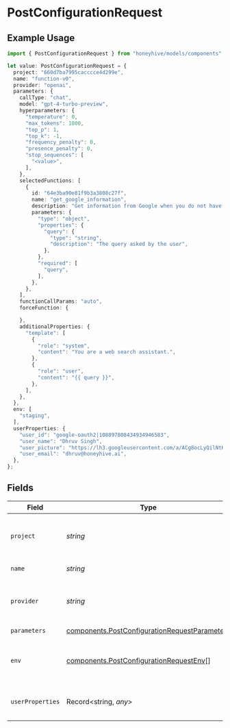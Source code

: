 # PostConfigurationRequest

## Example Usage

```typescript
import { PostConfigurationRequest } from "honeyhive/models/components";

let value: PostConfigurationRequest = {
  project: "660d7ba7995cacccce4d299e",
  name: "function-v0",
  provider: "openai",
  parameters: {
    callType: "chat",
    model: "gpt-4-turbo-preview",
    hyperparameters: {
      "temperature": 0,
      "max_tokens": 1000,
      "top_p": 1,
      "top_k": -1,
      "frequency_penalty": 0,
      "presence_penalty": 0,
      "stop_sequences": [
        "<value>",
      ],
    },
    selectedFunctions: [
      {
        id: "64e3ba90e81f9b3a3808c27f",
        name: "get_google_information",
        description: "Get information from Google when you do not have that information in your context",
        parameters: {
          "type": "object",
          "properties": {
            "query": {
              "type": "string",
              "description": "The query asked by the user",
            },
          },
          "required": [
            "query",
          ],
        },
      },
    ],
    functionCallParams: "auto",
    forceFunction: {

    },
    additionalProperties: {
      "template": [
        {
          "role": "system",
          "content": "You are a web search assistant.",
        },
        {
          "role": "user",
          "content": "{{ query }}",
        },
      ],
    },
  },
  env: [
    "staging",
  ],
  userProperties: {
    "user_id": "google-oauth2|108897808434934946583",
    "user_name": "Dhruv Singh",
    "user_picture": "https://lh3.googleusercontent.com/a/ACg8ocLyQilNtK9RIv4M0p-0FBSbxljBP0p5JabnStku1AQKtFSK=s96-c",
    "user_email": "dhruv@honeyhive.ai",
  },
};
```

## Fields

| Field                                                                                                          | Type                                                                                                           | Required                                                                                                       | Description                                                                                                    |
| -------------------------------------------------------------------------------------------------------------- | -------------------------------------------------------------------------------------------------------------- | -------------------------------------------------------------------------------------------------------------- | -------------------------------------------------------------------------------------------------------------- |
| `project`                                                                                                      | *string*                                                                                                       | :heavy_check_mark:                                                                                             | Name of the project to which this configuration belongs                                                        |
| `name`                                                                                                         | *string*                                                                                                       | :heavy_check_mark:                                                                                             | Name of the configuration                                                                                      |
| `provider`                                                                                                     | *string*                                                                                                       | :heavy_check_mark:                                                                                             | Name of the provider - "openai", "anthropic", etc.                                                             |
| `parameters`                                                                                                   | [components.PostConfigurationRequestParameters](../../models/components/postconfigurationrequestparameters.md) | :heavy_check_mark:                                                                                             | N/A                                                                                                            |
| `env`                                                                                                          | [components.PostConfigurationRequestEnv](../../models/components/postconfigurationrequestenv.md)[]             | :heavy_minus_sign:                                                                                             | List of environments where the configuration is active                                                         |
| `userProperties`                                                                                               | Record<string, *any*>                                                                                          | :heavy_minus_sign:                                                                                             | Details of user who created the configuration                                                                  |
